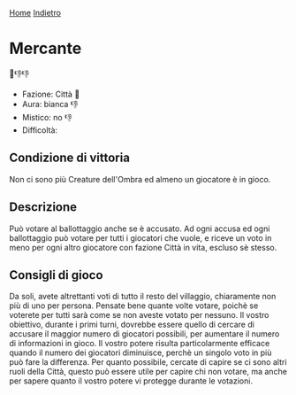 [Home](/wherewolf-rules)
[Indietro](..)

# Mercante

<span class='emoji'>🏰👎👎</span>

- Fazione: Città <span class='emoji'>🏰</span>
- Aura: bianca <span class='emoji'>👎</span>
- Mistico: no <span class='emoji'>👎</span>
- Difficoltà: 

## Condizione di vittoria

Non ci sono più Creature dell'Ombra ed almeno un giocatore è in gioco.

## Descrizione

Può votare al ballottaggio anche se è accusato. Ad ogni accusa ed ogni ballottaggio può votare per tutti i giocatori che vuole, e riceve un voto in meno per ogni altro giocatore con fazione Città in vita, escluso sè stesso.

## Consigli di gioco

Da soli, avete altrettanti voti di tutto il resto del villaggio, chiaramente non più di uno per persona. Pensate bene quante volte votare, poichè se voterete per tutti sarà come se non aveste votato per nessuno. Il vostro obiettivo, durante i primi turni, dovrebbe essere quello di cercare di accusare il maggior numero di giocatori possibili, per aumentare il numero di informazioni in gioco. Il vostro potere risulta particolarmente efficace quando il numero dei giocatori diminuisce, perchè un singolo voto in più può fare la differenza. Per quanto possibile, cercate di capire se ci sono altri ruoli della Città, questo può essere utile per capire chi non votare, ma anche per sapere quanto il vostro potere vi protegge durante le votazioni.
